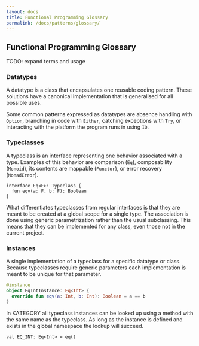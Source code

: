 ```yaml
---
layout: docs
title: Functional Programming Glossary
permalink: /docs/patterns/glossary/
---
```


## Functional Programming Glossary

TODO: expand terms and usage

### Datatypes

A datatype is a class that encapsulates one reusable coding pattern.
These solutions have a canonical implementation that is generalised for all possible uses.

Some common patterns expressed as datatypes are absence handling with `Option`,
branching in code with `Either`,
catching exceptions with `Try`,
or interacting with the platform the program runs in using `IO`.

### Typeclasses

A typeclass is an interface representing one behavior associated with a type.
Examples of this behavior are comparison (`Eq`), composability (`Monoid`), its contents are mappable (`Functor`), or error recovery (`MonadError`).

```
interface Eq<F>: Typeclass {
  fun eqv(a: F, b: F): Boolean
}
```

What differentiates typeclasses from regular interfaces is that they are meant to be created at a global scope for a single type.
The association is done using generic parametrization rather than the usual subclassing. This means that they can be implemented for any class, even those not in the current project.

### Instances

A single implementation of a typeclass for a specific datatype or class.
Because typeclasses require generic parameters each implementation is meant to be unique for that parameter.

```kotlin
@instance
object EqIntInstance: Eq<Int> {
  override fun eqv(a: Int, b: Int): Boolean = a == b
}
```

In KΛTEGORY all typeclass instances can be looked up using a method with the same name as the typeclass.
As long as the instance is defined and exists in the global namespace the lookup will succeed.

```
val EQ_INT: Eq<Int> = eq()
```
